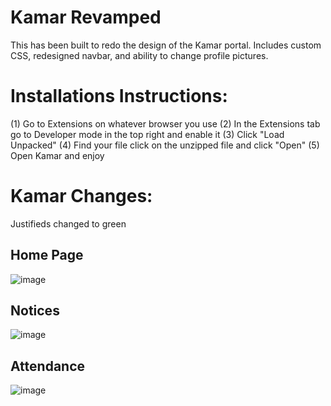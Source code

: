 # Kamar Revamped

This has been built to redo the design of the Kamar portal. Includes custom CSS, redesigned navbar, and ability to change profile pictures.

# Installations Instructions:
(1) Go to Extensions on whatever browser you use
(2) In the Extensions tab go to Developer mode in the top right and enable it
(3) Click "Load Unpacked"
(4) Find your file click on the unzipped file and click "Open"
(5) Open Kamar and enjoy

# Kamar Changes:
Justifieds changed to green

## Home Page
![image](https://github.com/user-attachments/assets/04b1dc85-331e-4edf-8828-0228ea0efe74)

## Notices
![image](https://github.com/user-attachments/assets/872fd1ad-3da9-4c97-8ce1-0bd7e5e4086a)

## Attendance
![image](https://github.com/user-attachments/assets/11e1acb7-7e55-41d7-bb03-60a9c5ad0a31)
